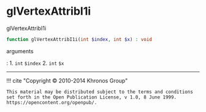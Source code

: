 # glVertexAttribI1i
glVertexAttribI1i

```php
function glVertexAttribI1i(int $index, int $x) : void
```



arguments

:    1. `int` `$index` 
    2. `int` `$x` 



---
     

!!! cite "Copyright © 2010-2014 Khronos Group"

    This material may be distributed subject to the terms and conditions set forth in the Open Publication License, v 1.0, 8 June 1999. https://opencontent.org/openpub/.